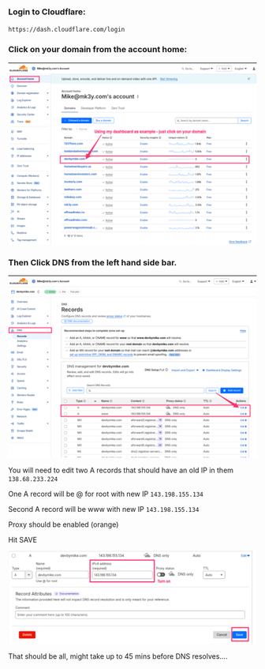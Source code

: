 ### Login to Cloudflare:

`https://dash.cloudflare.com/login`

### Click on your domain from the account home:

![img1](/img/img1.png)

### Then Click DNS from the left hand side bar.

![img2](/img/img2.png)

You will need to edit two A records that should have an old IP in them `138.68.233.224`

One A record will be @ for root with new IP `143.198.155.134`

Second A record will be www with new IP `143.198.155.134`

Proxy should be enabled (orange)

Hit SAVE

![img3](/img/img3.png)

That should be all, might take up to 45 mins before DNS resolves.... 
